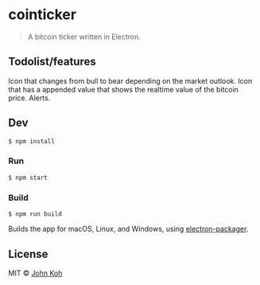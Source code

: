 # cointicker

> A bitcoin ticker written in Electron.

## Todolist/features

Icon that changes from bull to bear depending on the market outlook.
Icon that has a appended value that shows the realtime value of the bitcoin price.
Alerts.


## Dev

```
$ npm install
```

### Run

```
$ npm start
```

### Build

```
$ npm run build
```

Builds the app for macOS, Linux, and Windows, using [electron-packager](https://github.com/electron-userland/electron-packager).


## License

MIT © [John Koh](http://johnkoh.net)

